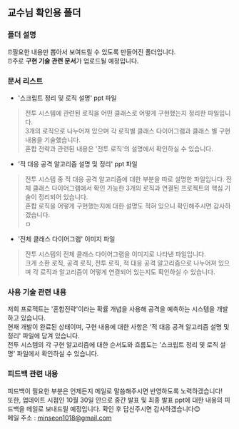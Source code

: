 ## 교수님 확인용 폴더
### 폴더 설명
⏰필요한 내용만 뽑아서 보여드릴 수 있도록 만들어진 폴더입니다. </br>
⏰주로 **구현 기술 관련 문서**가 업로드될 예정입니다. <br/>


### 문서 리스트
- '스크립트 정리 및 로직 설명' ppt 파일
> 전투 시스템에 관련된 로직을 어떤 클래스로 어떻게 구현했는지 정리한 파일입니다.</br>
> 3개의 로직으로 나누어져 있으며 각 로직별 클래스 다이어그램과 클래스 별 구현 내용을 기술했습니다.</br>
> 혼합 전략과 관련된 내용은 '전투 로직'의 설명에서 확인하실 수 있습니다.</br>

- '적 대응 공격 알고리즘 설명 및 정리' ppt 파일
> 전투 시스템 중 적 대응 공격 알고리즘에 대한 부분을 따로 설명한 파일입니다.
> 전체 클래스 다이어그램에서 확인 가능한 3개의 로직과 연결된 프로젝트의 핵심 기술이 정리되어 있습니다.</br>
> 혼합 로직을 어떻게 구현했는지에 대한 설명도 적혀 있으니 확인해주시면 감사하겠습니다.</br>
ㅁ
- '전체 클래스 다이어그램' 이미지 파일
> 전투 시스템의 전체 클래스 다이어그램을 이미지로 나타낸 파일입니다.</br>
> 크게 소환 로직, 공격 로직, 전투 로직, 적 대응 공격 알고리즘으로 나누어져 있으며 각 로직과 알고리즘이 어떻게 연결되어 있는지도 확인하실 수 있습니다.</br>

### 사용 기술 관련 내용
저희 프로젝트는 '혼합전략'이라는 확률 개념을 사용해 공격을 예측하는 시스템을 개발하고 있습니다. </br>
현재 개발이 완료된 상태이며, 구현 내용에 대한 사항은 '적 대응 공격 알고리즘 설명 및 정리' 파일에 담겨 있습니다.</br>
전투 시스템의 각 구현 알고리즘에 대한 순서도와 흐름도는 '스크립트 정리 및 로직 설명' 파일에서 확인하실 수 있습니다. </br>

### 피드백 관련 내용
피드백이 필요한 부분은 언제든지 메일로 말씀해주시면 반영하도록 노력하겠습니다!</br>
또한, 업데이트 시점인 10월 30일 안으로 중간 발표 및 최종 발표 ppt에 대한 내용의 피드백을 메일로 보내드릴 예정입니다. 확인 후 답신주시면 감사하겠습니다😊</br>
메일 주소 : minseon1018@gmail.com
